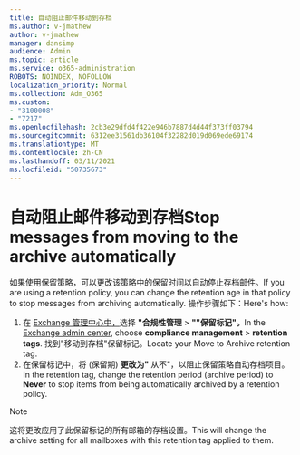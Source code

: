 ```yaml
---
title: 自动阻止邮件移动到存档
ms.author: v-jmathew
author: v-jmathew
manager: dansimp
audience: Admin
ms.topic: article
ms.service: o365-administration
ROBOTS: NOINDEX, NOFOLLOW
localization_priority: Normal
ms.collection: Adm_O365
ms.custom:
- "3100008"
- "7217"
ms.openlocfilehash: 2cb3e29dfd4f422e946b7887d4d44f373ff03794
ms.sourcegitcommit: 6312ee31561db36104f32282d019d069ede69174
ms.translationtype: MT
ms.contentlocale: zh-CN
ms.lasthandoff: 03/11/2021
ms.locfileid: "50735673"
---
```

# <a name="stop-messages-from-moving-to-the-archive-automatically"></a><span data-ttu-id="1521c-102">自动阻止邮件移动到存档</span><span class="sxs-lookup"><span data-stu-id="1521c-102">Stop messages from moving to the archive automatically</span></span>

<span data-ttu-id="1521c-103">如果使用保留策略，可以更改该策略中的保留时间以自动停止存档邮件。</span><span class="sxs-lookup"><span data-stu-id="1521c-103">If you are using a retention policy, you can change the retention age in that policy to stop messages from archiving automatically.</span></span> <span data-ttu-id="1521c-104">操作步骤如下：</span><span class="sxs-lookup"><span data-stu-id="1521c-104">Here's how:</span></span>

1. <span data-ttu-id="1521c-105">在 [Exchange 管理中心中，](https://go.microsoft.com/fwlink/?linkid=2059104)选择 **"合规性管理**  >  **""保留标记"。**</span><span class="sxs-lookup"><span data-stu-id="1521c-105">In the [Exchange admin center](https://go.microsoft.com/fwlink/?linkid=2059104), choose **compliance management** > **retention tags**.</span></span> <span data-ttu-id="1521c-106">找到"移动到存档"保留标记。</span><span class="sxs-lookup"><span data-stu-id="1521c-106">Locate your Move to Archive retention tag.</span></span>
2. <span data-ttu-id="1521c-107">在保留标记中，将 (保留期) **更改为"** 从不"，以阻止保留策略自动存档项目。</span><span class="sxs-lookup"><span data-stu-id="1521c-107">In the retention tag, change the retention period (archive period) to **Never** to stop items from being automatically archived by a retention policy.</span></span>

> [!NOTE]
> <span data-ttu-id="1521c-108">这将更改应用了此保留标记的所有邮箱的存档设置。</span><span class="sxs-lookup"><span data-stu-id="1521c-108">This will change the archive setting for all mailboxes with this retention tag applied to them.</span></span>
